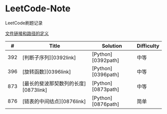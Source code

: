 # LeetCode-Note
LeetCode刷题记录

[文件链接和路径的定义](link_path.md ':include')

| #   | Title                                | Solution           | Difficulty |
|-----|--------------------------------------|--------------------|------------|
| 392 | [判断子序列][0392link]               | [Python][0392path] | 中等       |
| 396 | [旋转函数][0396link]                 | [Python][0396path] | 中等       |
| 873 | [最长的斐波那契数列的长度][0873link] | [Python][0873path] | 中等       |
| 876 | [链表的中间结点][0876link]           | [Python][0876path] | 简单       |


